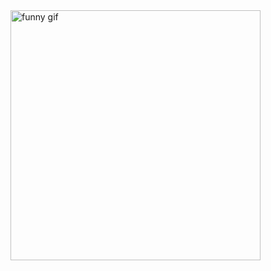 <img src="https://media1.giphy.com/media/v1.Y2lkPTc5MGI3NjExN2l1djNlMDR3bmwzMTEwMndjczFqM21kMXI2ejFta3F6Ymp4NjVlbSZlcD12MV9naWZzX3NlYXJjaCZjdD1n/WPVKBGZYiIdSU/giphy.webp" width="400" alt="funny gif" align="center"/>

